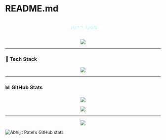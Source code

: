 # README.md
<p align="center">
  <svg width="100%" height="100" viewBox="0 0 1000 100" xmlns="http://www.w3.org/2000/svg">
    <text x="50%" y="50%" dominant-baseline="middle" text-anchor="middle"
          font-size="40" fill="none" stroke="#00ffff" stroke-width="1"
          stroke-dasharray="500" stroke-dashoffset="500">
      John Doe
      <animate attributeName="stroke-dashoffset" from="500" to="0" dur="2s" fill="freeze" />
    </text>
  </svg>
</p>

<p align="center">
  <img src="https://readme-typing-svg.demolab.com/?lines=Hi+there!+I'm+John;Full-Stack+Developer+🌐;Open+Source+Contributor+🚀&center=true&width=500&height=50" />
</p>

---

### 🔧 Tech Stack

<p align="center">
  <img src="https://skillicons.dev/icons?i=html,css,js,react,nodejs,python,git,github" />
</p>

---

### 📊 GitHub Stats

<p align="center">
  <img src="https://github-readme-stats.vercel.app/api?username=johndoe&show_icons=true&theme=radical" />
</p>

<p align="center">
  <img src="https://github-readme-stats.vercel.app/api/top-langs/?username=johndoe&layout=compact&theme=radical" />
</p>

---

<p align="center">
  <img src="https://raw.githubusercontent.com/andreasbm/readme/master/assets/wave.svg" />
</p>

![Abhijit Patel’s GitHub stats](https://github-readme-stats.vercel.app/api?username=yourusername&show_icons=true)
